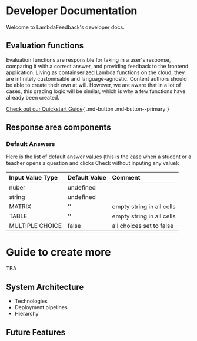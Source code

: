 # Developer Documentation 
Welcome to LambdaFeedback's developer docs.

## Evaluation functions
Evaluation functions are responsible for taking in a user's response, comparing it with a correct answer, and providing feedback to the frontend application. Living as containserized Lambda functions on the cloud, they are infinitely customisable and language-agnostic. Content authors should be able to create their own at will. However, we are aware that in a lot of cases, this grading logic will be similar, which is why a few functions have already been created. 

[Check out our Quickstart Guide](evaluation_functions/quickstart.md){ .md-button .md-button--primary }



## Response area components

### Default Answers

Here is the list of default answer values (this is the case when a student or a teacher opens a question and clicks Check without inputing any value):

| Input Value Type | Default Value | Comment                   |
| :---             | :---          | :---                      |
| nuber            | undefined     |                           |
| string           | undefined     |                           |
| MATRIX           | ''            | empty string in all cells |
| TABLE            | ''            | empty string in all cells |
| MULTIPLE CHOICE  | false         | all choices set to false  |



# Guide to create more

TBA

## System Architecture
- Technologies
- Deployment pipelines
- Hierarchy 


## Future Features